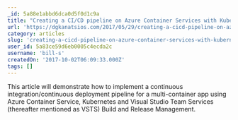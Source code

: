 ```yaml
---
_id: 5a88e1abbd6dca0d5f0d1c9a
title: "Creating a CI/CD pipeline on Azure Container Services with Kubernetes and Visual Studio Team Services"
url: 'https://dgkanatsios.com/2017/05/29/creating-a-cicd-pipeline-on-azure-container-services-with-kubernetes-and-visual-studio-team-services/'
category: articles
slug: 'creating-a-cicd-pipeline-on-azure-container-services-with-kubernetes-and-visual-studio-team-service'
user_id: 5a83ce59d6eb0005c4ecda2c
username: 'bill-s'
createdOn: '2017-10-02T06:09:33.000Z'
tags: []
---
```


This article will demonstrate how to implement a continuous integration/continuous deployment pipeline for a multi-container app using Azure Container Service, Kubernetes and Visual Studio Team Services (thereafter mentioned as VSTS) Build and Release Management.
